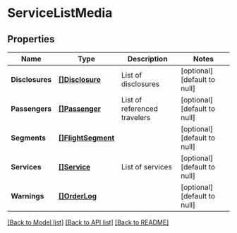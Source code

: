 # ServiceListMedia

## Properties
Name | Type | Description | Notes
------------ | ------------- | ------------- | -------------
**Disclosures** | [**[]Disclosure**](Disclosure.md) | List of disclosures | [optional] [default to null]
**Passengers** | [**[]Passenger**](Passenger.md) | List of referenced travelers | [optional] [default to null]
**Segments** | [**[]FlightSegment**](FlightSegment.md) |  | [optional] [default to null]
**Services** | [**[]Service**](Service.md) | List of services | [optional] [default to null]
**Warnings** | [**[]OrderLog**](OrderLog.md) |  | [optional] [default to null]

[[Back to Model list]](../README.md#documentation-for-models) [[Back to API list]](../README.md#documentation-for-api-endpoints) [[Back to README]](../README.md)


